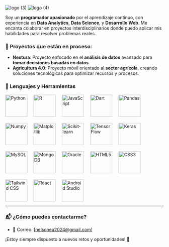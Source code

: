![logo (3)](https://github.com/user-attachments/assets/64481b19-d980-4843-b1a5-ef92a4b68857)
![logo (4)](https://github.com/user-attachments/assets/93046759-b98a-4f69-8f6c-6f7bc59aa9e0)

Soy un **programador apasionado** por el aprendizaje continuo, con experiencia en **Data Analytics**, **Data Science**, y **Desarrollo Web**. Me encanta colaborar en proyectos interdisciplinarios donde puedo aplicar mis habilidades para resolver problemas reales.

 ### 🚀 Proyectos que están en proceso: 
- **Nextura**: Proyecto enfocado en el **análisis de datos** avanzado para **tomar decisiones basadas en datos**.
- **Agricultura 4.0**: Proyecto móvil orientado al **sector agrícola**, creando soluciones tecnológicas para optimizar recursos y procesos.

### 🔧 Lenguajes y Herramientas

<div style="display: flex; flex-wrap: wrap; gap: 20px;">
    <img alt="Python" width="70px" src="https://cdn.jsdelivr.net/gh/devicons/devicon@latest/icons/python/python-original-wordmark.svg" />
    <img alt="R" width="70px" src="https://cdn.jsdelivr.net/gh/devicons/devicon@latest/icons/r/r-original.svg" />
    <img alt="JavaScript" width="70px" src="https://cdn.jsdelivr.net/gh/devicons/devicon@latest/icons/javascript/javascript-original.svg" />
    <img alt="Dart" width="70px" src="https://cdn.jsdelivr.net/gh/devicons/devicon@latest/icons/dart/dart-original.svg" />
    <img alt="Pandas" width="70px" src="https://cdn.jsdelivr.net/gh/devicons/devicon@latest/icons/pandas/pandas-original.svg" />
    <img alt="Numpy" width="70px" src="https://cdn.jsdelivr.net/gh/devicons/devicon@latest/icons/numpy/numpy-original-wordmark.svg" />
    <img alt="Matplotlib" width="70px" src="https://cdn.jsdelivr.net/gh/devicons/devicon@latest/icons/matplotlib/matplotlib-plain.svg" />
    <img alt="Scikit-learn" width="70px" src="https://cdn.jsdelivr.net/gh/devicons/devicon@latest/icons/scikitlearn/scikitlearn-original.svg" />
    <img alt="TensorFlow" width="70px" src="https://cdn.jsdelivr.net/gh/devicons/devicon@latest/icons/tensorflow/tensorflow-original.svg" />
    <img alt="Keras" width="70px" src="https://cdn.jsdelivr.net/gh/devicons/devicon@latest/icons/keras/keras-original.svg" />
    <img alt="MySQL" width="70px" src="https://cdn.jsdelivr.net/gh/devicons/devicon@latest/icons/mysql/mysql-original.svg" />
    <img alt="MongoDB" width="70px" src="https://cdn.jsdelivr.net/gh/devicons/devicon@latest/icons/mongodb/mongodb-original.svg" />
    <img alt="Oracle" width="70px" src="https://cdn.jsdelivr.net/gh/devicons/devicon@latest/icons/oracle/oracle-original.svg" />
    <img alt="HTML5" width="70px" src="https://cdn.jsdelivr.net/gh/devicons/devicon@latest/icons/html5/html5-original-wordmark.svg" />
    <img alt="CSS3" width="70px" src="https://cdn.jsdelivr.net/gh/devicons/devicon@latest/icons/css3/css3-original.svg" />
    <img alt="Tailwind CSS" width="70px" src="https://cdn.jsdelivr.net/gh/devicons/devicon@latest/icons/tailwindcss/tailwindcss-original.svg" />
    <img alt="React" width="70px" src="https://cdn.jsdelivr.net/gh/devicons/devicon@latest/icons/react/react-original.svg" />
    <img alt="Android Studio" width="70px" src="https://cdn.jsdelivr.net/gh/devicons/devicon@latest/icons/androidstudio/androidstudio-original.svg" />
</div>

---

### 📬 ¿Cómo puedes contactarme?
- 📧 Correo: [nelsonea2024@gmail.com]


¡Estoy siempre dispuesto a nuevos retos y oportunidades! 🚀
